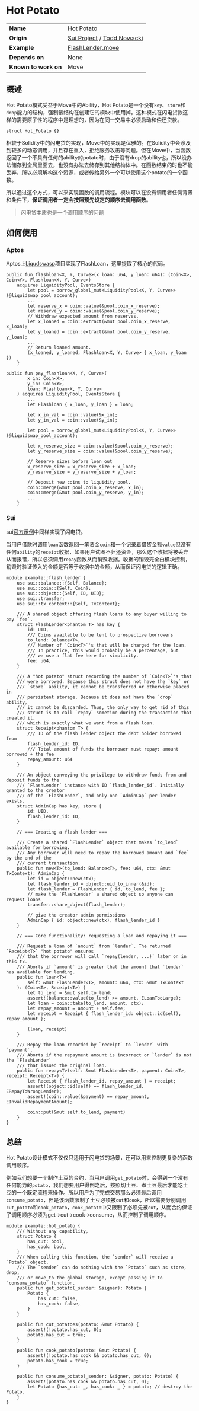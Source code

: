 # Hot Potato

|||
|-|-|
| **Name** | Hot Potato |
| **Origin** | [Sui Project](https://github.com/MystenLabs/sui/blob/20e68787b3ace2b408ba0c1d8d9117fc5206cb05/sui_programmability/examples/defi/sources/FlashLender.move#L19) / [Todd Nowacki](https://github.com/tnowacki) |
| **Example** | [FlashLender.move](https://github.com/MystenLabs/sui/blob/a6156aeaf332b9f257cf04063a9a751a7a431360/sui_programmability/examples/defi/sources/flash_lender.move) |
| **Depends on** | None |
| **Known to work on** | Move |

## 概述

Hot Potato模式受益于Move中的Ability，Hot Potato是一个没有`key`、`store`和`drop`能力的结构，强制该结构在创建它的模块中使用掉。这种模式在闪电贷款这样的需要原子性的程序中是理想的，因为在同一交易中必须启动和偿还贷款。

```move
struct Hot_Potato {}
```

相较于Solidity中的闪电贷的实现，Move中的实现是优雅的。在Solidity中会涉及到较多的动态调用，并且存在重入，拒绝服务攻击等问题。但在Move中，当函数返回了一个不具有任何的ability的potato时，由于没有drop的ability也，所以没办法储存到全局里面去，也没有办法去储存到其他结构体中。在函数结束的时也不能丢弃，所以必须解构这个资源，或者传给另外一个可以使用这个potato的一个函数。

所以通过这个方式，可以来实现函数的调用流程。模块可以在没有调用者任何背景和条件下，**保证调用者一定会按照预先设定的顺序去调用函数**。

> 闪电贷本质也是一个调用顺序的问题
> 

## 如何使用

### Aptos

Aptos上[Liqudswasp](https://github.com/pontem-network/liquidswap/blob/main/sources/swap/liquidity_pool.move#L99)项目实现了FlashLoan，这里提取了核心的代码。

```move
public fun flashloan<X, Y, Curve>(x_loan: u64, y_loan: u64): (Coin<X>, Coin<Y>, Flashloan<X, Y, Curve>)
    acquires LiquidityPool, EventsStore {
        let pool = borrow_global_mut<LiquidityPool<X, Y, Curve>>(@liquidswap_pool_account);
        ...
        let reserve_x = coin::value(&pool.coin_x_reserve);
        let reserve_y = coin::value(&pool.coin_y_reserve);
        // Withdraw expected amount from reserves.
        let x_loaned = coin::extract(&mut pool.coin_x_reserve, x_loan);
        let y_loaned = coin::extract(&mut pool.coin_y_reserve, y_loan);
        ...
        // Return loaned amount.
        (x_loaned, y_loaned, Flashloan<X, Y, Curve> { x_loan, y_loan })
    }

public fun pay_flashloan<X, Y, Curve>(
        x_in: Coin<X>,
        y_in: Coin<Y>,
        loan: Flashloan<X, Y, Curve>
    ) acquires LiquidityPool, EventsStore {
        ...
        let Flashloan { x_loan, y_loan } = loan;

        let x_in_val = coin::value(&x_in);
        let y_in_val = coin::value(&y_in);

        let pool = borrow_global_mut<LiquidityPool<X, Y, Curve>>(@liquidswap_pool_account);

        let x_reserve_size = coin::value(&pool.coin_x_reserve);
        let y_reserve_size = coin::value(&pool.coin_y_reserve);

        // Reserve sizes before loan out
        x_reserve_size = x_reserve_size + x_loan;
        y_reserve_size = y_reserve_size + y_loan;

        // Deposit new coins to liquidity pool.
        coin::merge(&mut pool.coin_x_reserve, x_in);
        coin::merge(&mut pool.coin_y_reserve, y_in);
        ...
    }
```

### Sui

sui[官方示例](https://github.com/MystenLabs/sui/blob/main/sui_programmability/examples/defi/sources/flash_lender.move)中同样实现了闪电贷。

当用户借款时调用`loan`函数返回一笔资金`coin`和一个记录着借贷金额`value`但没有任何`ability`的`receipt`收据，如果用户试图不归还资金，那么这个收据将被丢弃从而报错，所以必须调用`repay`函数从而销毁收据。收据的销毁完全由模块控制，销毁时验证传入的金额是否等于收据中的金额，从而保证闪电贷的逻辑正确。

```move
module example::flash_lender {
    use sui::balance::{Self, Balance};
    use sui::coin::{Self, Coin};
    use sui::object::{Self, ID, UID};
    use sui::transfer;
    use sui::tx_context::{Self, TxContext};

    /// A shared object offering flash loans to any buyer willing to pay `fee`.
    struct FlashLender<phantom T> has key {
        id: UID,
        /// Coins available to be lent to prospective borrowers
        to_lend: Balance<T>,
        /// Number of `Coin<T>`'s that will be charged for the loan.
        /// In practice, this would probably be a percentage, but
        /// we use a flat fee here for simplicity.
        fee: u64,
    }

    /// A "hot potato" struct recording the number of `Coin<T>`'s that
    /// were borrowed. Because this struct does not have the `key` or
    /// `store` ability, it cannot be transferred or otherwise placed in
    /// persistent storage. Because it does not have the `drop` ability,
    /// it cannot be discarded. Thus, the only way to get rid of this
    /// struct is to call `repay` sometime during the transaction that created it,
    /// which is exactly what we want from a flash loan.
    struct Receipt<phantom T> {
        /// ID of the flash lender object the debt holder borrowed from
        flash_lender_id: ID,
        /// Total amount of funds the borrower must repay: amount borrowed + the fee
        repay_amount: u64
    }

    /// An object conveying the privilege to withdraw funds from and deposit funds to the
    /// `FlashLender` instance with ID `flash_lender_id`. Initially granted to the creator
    /// of the `FlashLender`, and only one `AdminCap` per lender exists.
    struct AdminCap has key, store {
        id: UID,
        flash_lender_id: ID,
    }
    
    // === Creating a flash lender ===

    /// Create a shared `FlashLender` object that makes `to_lend` available for borrowing.
    /// Any borrower will need to repay the borrowed amount and `fee` by the end of the
    /// current transaction.
    public fun new<T>(to_lend: Balance<T>, fee: u64, ctx: &mut TxContext): AdminCap {
        let id = object::new(ctx);
        let flash_lender_id = object::uid_to_inner(&id);
        let flash_lender = FlashLender { id, to_lend, fee };
        // make the `FlashLender` a shared object so anyone can request loans
        transfer::share_object(flash_lender);

        // give the creator admin permissions
        AdminCap { id: object::new(ctx), flash_lender_id }
    }

    // === Core functionality: requesting a loan and repaying it ===

    /// Request a loan of `amount` from `lender`. The returned `Receipt<T>` "hot potato" ensures
    /// that the borrower will call `repay(lender, ...)` later on in this tx.
    /// Aborts if `amount` is greater that the amount that `lender` has available for lending.
    public fun loan<T>(
        self: &mut FlashLender<T>, amount: u64, ctx: &mut TxContext
    ): (Coin<T>, Receipt<T>) {
        let to_lend = &mut self.to_lend;
        assert!(balance::value(to_lend) >= amount, ELoanTooLarge);
        let loan = coin::take(to_lend, amount, ctx);
        let repay_amount = amount + self.fee;
        let receipt = Receipt { flash_lender_id: object::id(self), repay_amount };

        (loan, receipt)
    }

    /// Repay the loan recorded by `receipt` to `lender` with `payment`.
    /// Aborts if the repayment amount is incorrect or `lender` is not the `FlashLender`
    /// that issued the original loan.
    public fun repay<T>(self: &mut FlashLender<T>, payment: Coin<T>, receipt: Receipt<T>) {
        let Receipt { flash_lender_id, repay_amount } = receipt;
        assert!(object::id(self) == flash_lender_id, ERepayToWrongLender);
        assert!(coin::value(&payment) == repay_amount, EInvalidRepaymentAmount);

        coin::put(&mut self.to_lend, payment)
    }
}
```

## 总结

Hot Potato设计模式不仅仅只适用于闪电贷的场景，还可以用来控制更复杂的函数调用顺序。

例如我们想要一个制作土豆的合约，当用户调用`get_potato`时，会得到一个没有任何能力的`potato`，我们想要用户得倒之后，按照切土豆、煮土豆最后才能吃土豆的一个既定流程来操作。所以用户为了完成交易那么必须最后调用`consume_potato`，但是该函数限制了土豆必须被`cut`和`cook`，所以需要分别调用`cut_potato`和`cook_potato`，`cook_potato`中又限制了必须先被`cut`，从而合约保证了调用顺序必须为get→cut→cook→consume，从而控制了调用顺序。

```move
module example::hot_potato {
    /// Without any capability,
    struct Potato {
        has_cut: bool,
        has_cook: bool,
    }
    /// When calling this function, the `sender` will receive a `Potato` object.
    /// The `sender` can do nothing with the `Potato` such as store, drop,
    /// or move_to the global storage, except passing it to `consume_potato` function.
    public fun get_potato(_sender: &signer): Potato {
        Potato {
            has_cut: false,
            has_cook: false,
        } 
    }

    public fun cut_potatoes(potato: &mut Potato) {
        assert!(!potato.has_cut, 0);
        potato.has_cut = true;
    }

    public fun cook_potato(potato: &mut Potato) {
        assert!(!potato.has_cook && potato.has_cut, 0);
        potato.has_cook = true;
    }

    public fun consume_potato(_sender: &signer, potato: Potato) {
        assert!(potato.has_cook && potato.has_cut, 0);
        let Potato {has_cut: _, has_cook: _ } = potato; // destroy the Potato.
    }
}
```